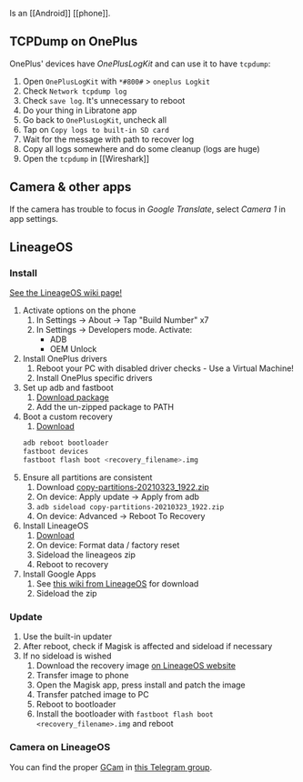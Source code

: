 Is an [[Android]] [[phone]].
## TCPDump on OnePlus
OnePlus' devices have *OnePlusLogKit* and can use it to have `tcpdump`:
1. Open `OnePlusLogKit` with `*#800#` > `oneplus Logkit`
1. Check `Network tcpdump log`
1. Check `save log`. It's unnecessary to reboot
1. Do your thing in Libratone app
1. Go back to `OnePlusLogKit`, uncheck all
1. Tap on `Copy logs to built-in SD card`
1. Wait for the message with path to recover log
1. Copy all logs somewhere and do some cleanup (logs are huge)
1. Open the `tcpdump` in [[Wireshark]]
## Camera & other apps
If the camera has trouble to focus in *Google Translate*, select *Camera 1* in app settings.
## LineageOS
### Install
[See the LineageOS wiki page!](https://wiki.lineageos.org/devices/enchilada/)
1. Activate options on the phone
    1. In Settings → About → Tap "Build Number" x7
    1. In Settings → Developers mode. Activate:
        * ADB
        * OEM Unlock
1. Install OnePlus drivers
    1. Reboot your PC with disabled driver checks - Use a Virtual Machine!
    1. Install OnePlus specific drivers
1. Set up adb and fastboot
    1. [Download package](https://dl.google.com/android/repository/platform-tools-latest-windows.zip)
    1. Add the un-zipped package to PATH
1. Boot a custom recovery
    1. [Download](https://download.lineageos.org/enchilada)
    ```sh
    adb reboot bootloader
    fastboot devices
    fastboot flash boot <recovery_filename>.img
    ```
1. Ensure all partitions are consistent
    1. Download [copy-partitions-20210323_1922.zip](https://www.androidfilehost.com/?fid=2188818919693768129)
    1. On device: Apply update → Apply from adb
    1. `adb sideload copy-partitions-20210323_1922.zip`
    1. On device: Advanced → Reboot To Recovery
1. Install LineageOS
    1. [Download](https://download.lineageos.org/enchilada)
    1. On device: Format data / factory reset
    1. Sideload the lineageos zip
    1. Reboot to recovery
1. Install Google Apps
    1. See [this wiki from LineageOS](https://wiki.lineageos.org/gapps) for download
    1. Sideload the zip
### Update
1. Use the built-in updater
1. After reboot, check if Magisk is affected and sideload if necessary
1. If no sideload is wished
    1. Download the recovery image [on LineageOS website](https://download.lineageos.org/enchilada)
    1. Transfer image to phone
    1. Open the Magisk app, press install and patch the image
    1. Transfer patched image to PC
    1. Reboot to bootloader
    1. Install the bootloader with `fastboot flash boot <recovery_filename>.img` and reboot
### Camera on LineageOS
You can find the proper [GCam](https://www.celsoazevedo.com/) in [this Telegram group](http://t.me/latestgcamop6t).

